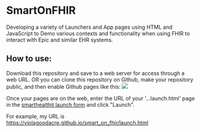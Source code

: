 # SmartOnFHIR

Developing a variety of Launchers and App pages using HTML and JavaScript to Demo various contexts and functionality when using FHIR to interact with Epic and similar EHR systems.

## How to use:

Download this repository and save to a web server for access through a web URL. OR you can clone this repository on Github, make your repository public, and then enable Github pages like this:
![](https://jetweedy.github.io/SmartOnFHIR/InkedGithubPages.jpg)


Once your pages are on the web, enter the URL of your '...launch.html' page in the [smarthealthit launch form](https://launch.smarthealthit.org/) and click "Launch".

For example, my URL is https://violagoodacre.github.io/smart_on_fhir/launch.html
